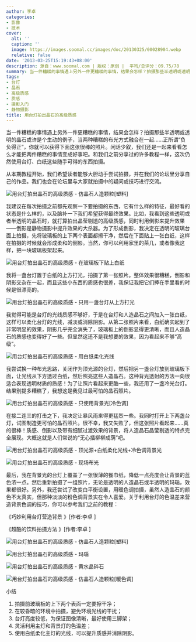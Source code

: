 ```yaml
---
author: 李卓
categories:
- 影像
- 技术
cover:
  alt: ''
  caption: ''
  image: https://images.soomal.cc/images/doc/20130325/00028904.webp
  relative: false
date: '2013-03-25T15:19:43+08:00'
description: 源自：www.soomal.com | 版权：原创 |  平均/总评分：09.75/78
summary: 当一件糟糕的事情遇上另外一件更糟糕的事情，结果会怎样？拍摄那些半透明或透明的晶石或许是个生动的例子，当两种糟糕的布光方式融合在一起……正所谓“负负得正”，你就可以获得下面这张很棒的照片。闲话少叙，我们还是一起来看看怎么才能把两件糟糕的事情变成好事吧。这次仍使用台灯、白纸这些随手可得的东西拍摄。
tags:
- 台灯
- 晶石
- 高级质感
- 质感
- 摄影入门
- 静物摄影
title: 用台灯拍出晶石的高级质感
---
```


当一件糟糕的事情遇上另外一件更糟糕的事情，结果会怎样？拍摄那些半透明或透明的晶石或许是个生动的例子，当两种糟糕的布光方式融合在一起……正所谓“负负得正”，你就可以获得下面这张很棒的照片。闲话少叙，我们还是一起来看看怎么才能把两件糟糕的事情变成好事吧。和我们之前分享过的许多教程一样，这次仍然使用台灯、白纸这些随手可得的东西拍摄。



从本期教程开始，我们希望读者能够大胆动手尝试拍摄，并在我们的论坛里分享自己的作品。我们也会在论坛里与大家就拍摄中的疑问或技巧进行交流。



![用台灯拍出晶石的高级质感 - 仿晶石人造颗粒[塑料]](https://images.soomal.cc/images/doc/20130325/00028904.webp)



我建议在每次拍摄之前都先观察一下要拍摄的东西，它有什么样的特征，最好看的状态是什么样的，以及脑补一下我们希望获得最终效果。比如，我看到这些透明或者半透明的晶石时，就打算拍出晶莹剔透的高级质感，同时利用倒影来提升效果――倒影是静物摄影中提升效果的大杀器。为了形成倒影，我决定在透明的玻璃台面上拍摄，先将玻璃板的上下两个表面都擦干净，然后在下面贴上一张白纸，这样在拍摄的时候就会形成柔和的倒影。当然，你可以利用家里的茶几，或者像我这样，把一块玻璃板架起来。



![用台灯拍出晶石的高级质感 - 在玻璃板下贴上白纸](https://images.soomal.cc/images/doc/20130325/00028913.webp)



我将一盏台灯置于白纸的上方打光，拍摄了第一张照片。整体效果很糟糕，倒影和阴影交杂在一起，而且这些小东西的质感也很差，我保证我把它们捧在手里看的时候是很漂亮的。



![用台灯拍出晶石的高级质感 - 只用一盏台灯从上方打光](https://images.soomal.cc/images/doc/20130325/00028905.webp)



我觉得可能是台灯的光线质感不够好，于是在台灯和人造晶石之间加入一张白纸，这样可以柔化台灯的光线，减淡或消除阴影。从第二张照片来看，白纸确实起到了非常明显的效果，阴影几乎完全消失了，玻璃板上的倒影显得更清晰，而且人造晶石的质感也变得好了一些。但显然这还不是我想要的效果，因为看起来不够“高级”。



![用台灯拍出晶石的高级质感 - 用白纸柔化光线](https://images.soomal.cc/images/doc/20130325/00028906.webp)



我尝试换一种布光思路，关闭作为顶光源的台灯，然后把另一盏台灯放到玻璃板下面，让光线从下方透过白纸，然后照亮这些人造晶石。这种背光透射的方法一向很适合表现透明材质的质感！为了让照片看起来更酷一些，我还用了一盏冷光台灯。结果别提多糟糕了，我想这是我见过最可怕的晶石照片。



![用台灯拍出晶石的高级质感 - 只使用背景光[冷色调]](https://images.soomal.cc/images/doc/20130325/00028907.webp)



在接二连三的打击之下，我决定让暴风雨来得更猛烈一些。我同时打开上下两盏台灯，试图制造更可怕的晶石照片。很不幸，我又失败了，但这张照片看起来……真的很棒！质感、倒影以及带有细腻过渡效果的背景，将人造晶石晶莹剔透的特点完全展现。大概这就是人们常说的“无心插柳柳成荫”吧。



![用台灯拍出晶石的高级质感 - 顶光源+白纸柔化光线+冷色调背景光](https://images.soomal.cc/images/doc/20130325/00028908.webp)



![用台灯拍出晶石的高级质感 - 现场布光](https://images.soomal.cc/images/doc/20130325/00028909.webp)



最后，我在背景光的台灯上覆盖了一张很薄的餐巾纸，降低一点亮度会让背景的蓝色浓一点。然后重新拍摄了一组照片，无论是透明的人造晶石或半透明的玛瑙，效果都很好。另外，我还尝试了改变白平衡设置，用暖色调拍摄，虽然人造晶石的颜色不太真实，但那种淡淡的粉色调背景实在令人喜爱。关于利用台灯的色温差来营造背景色调的技巧，你可以参考我们之前的教程：



《巧妙利用台灯营造背景 》[作者:李卓 ]

《超酷的饮料拍摄方法 》[作者:李卓 ]



![用台灯拍出晶石的高级质感 - 仿晶石人造颗粒[塑料]](https://images.soomal.cc/images/doc/20130325/00028904.webp)



![用台灯拍出晶石的高级质感 - 玛瑙](https://images.soomal.cc/images/doc/20130325/00028911.webp)



![用台灯拍出晶石的高级质感 - 黄水晶碎石](https://images.soomal.cc/images/doc/20130325/00028912.webp)



![用台灯拍出晶石的高级质感 - 仿晶石人造颗粒[暖色调]](https://images.soomal.cc/images/doc/20130325/00028910.webp)



小结
1. 拍摄前玻璃板的上下两个表面一定要擦干净；
2. 在较昏暗的环境中拍摄，避免环境光线的干扰；
3. 台灯亮度较低，为保证图像清晰，最好使用三脚架；
4. 灵活利用主灯和背景灯的色温差；
5. 使用白纸柔化主灯的光线，可以提升质感并消除阴影。